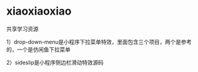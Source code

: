 # xiaoxiaoxiao
共享学习资源

1）drop-down-menu是小程序下拉菜单特效，里面包含三个项目，两个是参考的，一个是仿闲鱼下拉菜单

2）sideslip是小程序侧边栏滑动特效源码
